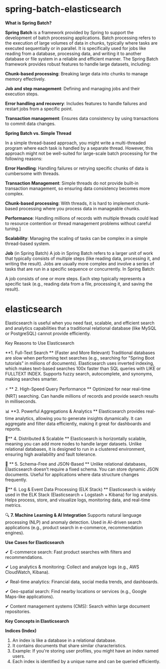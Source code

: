 # spring-batch-elasticsearch

**What is Spring Batch?**

**Spring Batch** is a framework provided by Spring to support the development of batch processing applications. Batch processing refers to the execution of large volumes of data in chunks, typically where tasks are executed sequentially or in parallel. It is specifically used for jobs like reading from a database, processing data, and writing it to another database or file system in a reliable and efficient manner. The Spring Batch framework provides robust features to handle large datasets, including:

**Chunk-based processing**: Breaking large data into chunks to manage memory effectively.

**Job and step management**: Defining and managing jobs and their execution steps.

**Error handling and recovery**: Includes features to handle failures and restart jobs from a specific point.

**Transaction management**: Ensures data consistency by using transactions to commit data changes.

**Spring Batch vs. Simple Thread**

In a simple thread-based approach, you might write a multi-threaded program where each task is handled by a separate thread. However, this approach might not be well-suited for large-scale batch processing for the following reasons:

**Error Handling**: Handling failures or retrying specific chunks of data is cumbersome with threads.

**Transaction Management**: Simple threads do not provide built-in transaction management, so ensuring data consistency becomes more complex.

**Chunk-based processing**: With threads, it is hard to implement chunk-based processing where you process data in manageable chunks.

**Performance**: Handling millions of records with multiple threads could lead to resource contention or thread management problems without careful tuning.]

**Scalability**: Managing the scaling of tasks can be complex in a simple thread-based system.

**Job** (in Spring Batch)
A job in Spring Batch refers to a larger unit of work that typically consists of multiple steps (like reading data, processing it, and writing the result). Jobs are usually more complex and involve a series of tasks that are run in a specific sequence or concurrently. In Spring Batch:

A job consists of one or more steps.
Each step typically represents a specific task (e.g., reading data from a file, processing it, and saving the result).

# elasticsearch

Elasticsearch is useful when you need fast, scalable, and efficient search and analytics capabilities that a traditional relational database (like MySQL or PostgreSQL) cannot provide efficiently.

Key Reasons to Use Elasticsearch

 **1. Full-Text Search ** (Faster and More Relevant)
Traditional databases are slow when performing text searches (e.g., searching for "Spring Boot tutorials" in millions of documents).
Elasticsearch uses inverted indexing, which makes text-based searches 100x faster than SQL queries with LIKE or FULLTEXT INDEX.
Supports fuzzy search, autocomplete, and synonyms, making searches smarter.

⚡ ** 2. High-Speed Query Performance **
Optimized for near real-time (NRT) searching.
Can handle millions of records and provide search results in milliseconds.

📊 **3. Powerful Aggregations & Analytics **
Elasticsearch provides real-time analytics, allowing you to generate insights dynamically.
It can aggregate and filter data efficiently, making it great for dashboards and reports.

🔄** 4. Distributed & Scalable **
Elasticsearch is horizontally scalable, meaning you can add more nodes to handle larger datasets.
Unlike relational databases, it is designed to run in a clustered environment, ensuring high availability and fault tolerance.

🔗 ** 5. Schema-Free and JSON-Based **
Unlike relational databases, Elasticsearch doesn’t require a fixed schema. You can store dynamic JSON documents.
Useful for applications where data structure changes frequently.

📝** 6. Log & Event Data Processing (ELK Stack) **
Elasticsearch is widely used in the ELK Stack (Elasticsearch + Logstash + Kibana) for log analysis.
Helps process, store, and visualize logs, monitoring data, and real-time metrics.

🔍 **7. Machine Learning & AI Integration**
Supports natural language processing (NLP) and anomaly detection.
Used in AI-driven search applications (e.g., product search in e-commerce, recommendation engines).


**Use Cases for Elasticsearch**

✔ E-commerce search: Fast product searches with filters and recommendations.

✔ Log analytics & monitoring: Collect and analyze logs (e.g., AWS CloudWatch, Kibana).

✔ Real-time analytics: Financial data, social media trends, and dashboards.

✔ Geo-spatial search: Find nearby locations or services (e.g., Google Maps-like applications).

✔ Content management systems (CMS): Search within large document repositories.

**Key Concepts in Elasticsearch**

**Indices (Index)** 

1) An index is like a database in a relational database.
2) It contains documents that share similar characteristics.
3) Example: If you're storing user profiles, you might have an index named users.
4) Each index is identified by a unique name and can be queried efficiently.














